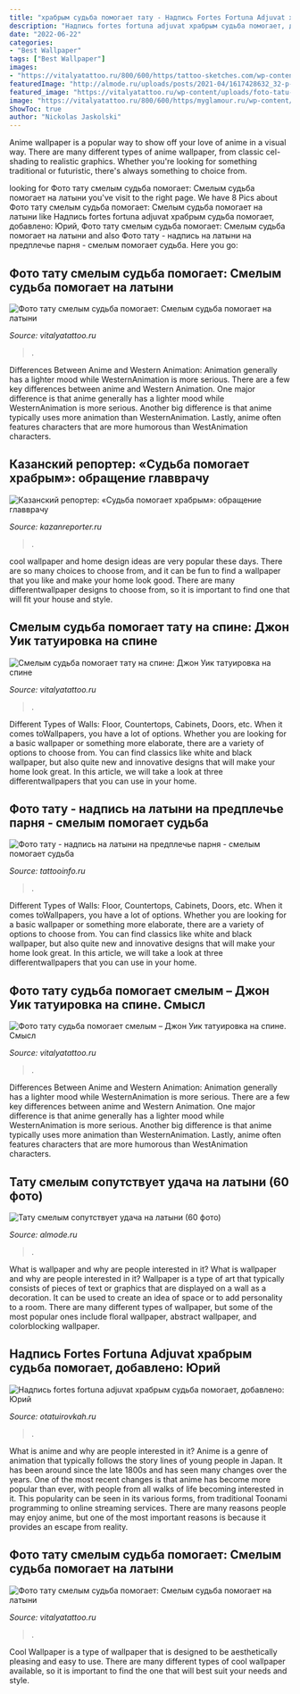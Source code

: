 ```yaml
---
title: "храбрым судьба помогает тату - Надпись Fortes Fortuna Adjuvat храбрым судьба помогает, добавлено: юрий"
description: "Надпись fortes fortuna adjuvat храбрым судьба помогает, добавлено: юрий"
date: "2022-06-22"
categories:
- "Best Wallpaper"
tags: ["Best Wallpaper"]
images:
- "https://vitalyatattoo.ru/800/600/https/tattoo-sketches.com/wp-content/uploads/2016/08/tatu_na_spine_parnja_nadpis_na_latyni_big_500x241.jpg"
featuredImage: "http://almode.ru/uploads/posts/2021-04/1617428632_32-p-tatu-smelim-soputstvuet-udacha-na-latini-36.jpg"
featured_image: "https://vitalyatattoo.ru/wp-content/uploads/foto-tatu-sudba-pomogaet-smelym_8.jpg"
image: "https://vitalyatattoo.ru/800/600/https/myglamour.ru/wp-content/uploads/2019/06/smelym-sudba-pomogaet-na-latyni-tatu16.jpeg"
ShowToc: true
author: "Nickolas Jaskolski"
---
```



Anime wallpaper is a popular way to show off your love of anime in a visual way. There are many different types of anime wallpaper, from classic cel-shading to realistic graphics. Whether you're looking for something traditional or futuristic, there's always something to choice from.

	

		
looking for Фото тату смелым судьба помогает: Смелым судьба помогает на латыни you've visit to the right page. We have 8 Pics about Фото тату смелым судьба помогает: Смелым судьба помогает на латыни like Надпись fortes fortuna adjuvat храбрым судьба помогает, добавлено: Юрий, Фото тату смелым судьба помогает: Смелым судьба помогает на латыни and also Фото тату - надпись на латыни на предплечье парня - смелым помогает судьба. Here you go:
		
    
## Фото тату смелым судьба помогает: Смелым судьба помогает на латыни

<img loading=lazy src="https://vitalyatattoo.ru/800/600/https/tattoo-sketches.com/wp-content/uploads/2016/08/tatu_na_spine_parnja_nadpis_na_latyni_big_500x241.jpg" onerror="this.onerror=null;this.src='https://tse2.mm.bing.net/th?id=OIP.V9Q8CPLc6otpv8TULcK4ewHaDk&amp;pid=15.1';" alt="Фото тату смелым судьба помогает: Смелым судьба помогает на латыни">

_Source: vitalyatattoo.ru_

>. 

	

Differences Between Anime and Western Animation: Animation generally has a lighter mood while WesternAnimation is more serious.
There are a few key differences between anime and Western Animation. One major difference is that anime generally has a lighter mood while WesternAnimation is more serious. Another big difference is that anime typically uses more animation than WesternAnimation. Lastly, anime often features characters that are more humorous than WestAnimation characters.

    
## Казанский репортер: «Судьба помогает храбрым»: обращение главврачу

<img loading=lazy src="https://kazanreporter.ru/storage/web/cache/images/news/1/tsA248yN50vlzq211wKxhRIDGJKKWpHo.jpg/1024/512/crop" onerror="this.onerror=null;this.src='https://tse4.mm.bing.net/th?id=OIP.F-Odn3wD3EJ-7lwWPZk6YQHaDt&amp;pid=15.1';" alt="Казанский репортер: «Судьба помогает храбрым»: обращение главврачу">

_Source: kazanreporter.ru_

>. 

	

cool wallpaper and home design ideas are very popular these days. There are so many choices to choose from, and it can be fun to find a wallpaper that you like and make your home look good. There are many differentwallpaper designs to choose from, so it is important to find one that will fit your house and style.

    
## Смелым судьба помогает тату на спине: Джон Уик татуировка на спине

<img loading=lazy src="https://vitalyatattoo.ru/800/600/https/sun9-67.userapi.com/c858532/v858532864/7a4ea/O183g6BHU28.jpg" onerror="this.onerror=null;this.src='https://tse2.mm.bing.net/th?id=OIP.P5eOj0ebzcDlfxxa0srMTAHaFj&amp;pid=15.1';" alt="Смелым судьба помогает тату на спине: Джон Уик татуировка на спине">

_Source: vitalyatattoo.ru_

>. 

	

Different Types of Walls: Floor, Countertops, Cabinets, Doors, etc.
When it comes toWallpapers, you have a lot of options. Whether you are looking for a basic wallpaper or something more elaborate, there are a variety of options to choose from. You can find classics like white and black wallpaper, but also quite new and innovative designs that will make your home look great. In this article, we will take a look at three differentwallpapers that you can use in your home.

    
## Фото тату - надпись на латыни на предплечье парня - смелым помогает судьба

<img loading=lazy src="https://tattooinfo.ru/images/foto_tatu_nadpis_na_latyni_na_predpleche_parnja_smelym_pomogaet_sudba.jpg" onerror="this.onerror=null;this.src='https://tse2.mm.bing.net/th?id=OIP.VaGNguoOCyHUIgwLtz5KvQAAAA&amp;pid=15.1';" alt="Фото тату - надпись на латыни на предплечье парня - смелым помогает судьба">

_Source: tattooinfo.ru_

>. 

	

Different Types of Walls: Floor, Countertops, Cabinets, Doors, etc.
When it comes toWallpapers, you have a lot of options. Whether you are looking for a basic wallpaper or something more elaborate, there are a variety of options to choose from. You can find classics like white and black wallpaper, but also quite new and innovative designs that will make your home look great. In this article, we will take a look at three differentwallpapers that you can use in your home.

    
## Фото тату судьба помогает смелым – Джон Уик татуировка на спине. Смысл

<img loading=lazy src="https://vitalyatattoo.ru/wp-content/uploads/foto-tatu-sudba-pomogaet-smelym_8.jpg" onerror="this.onerror=null;this.src='https://tse2.mm.bing.net/th?id=OIP.KfYBp2PGX_alI5KGVClsKwHaHa&amp;pid=15.1';" alt="Фото тату судьба помогает смелым – Джон Уик татуировка на спине. Смысл">

_Source: vitalyatattoo.ru_

>. 

	

Differences Between Anime and Western Animation: Animation generally has a lighter mood while WesternAnimation is more serious.
There are a few key differences between anime and Western Animation. One major difference is that anime generally has a lighter mood while WesternAnimation is more serious. Another big difference is that anime typically uses more animation than WesternAnimation. Lastly, anime often features characters that are more humorous than WestAnimation characters.

    
## Тату смелым сопутствует удача на латыни (60 фото)

<img loading=lazy src="http://almode.ru/uploads/posts/2021-04/1617428632_32-p-tatu-smelim-soputstvuet-udacha-na-latini-36.jpg" onerror="this.onerror=null;this.src='https://tse3.mm.bing.net/th?id=OIP.CEb7_rnf8DAP_AZyG_lysgHaJ4&amp;pid=15.1';" alt="Тату смелым сопутствует удача на латыни (60 фото)">

_Source: almode.ru_

>. 

	

What is wallpaper and why are people interested in it?
What is wallpaper and why are people interested in it?
Wallpaper is a type of art that typically consists of pieces of text or graphics that are displayed on a wall as a decoration. It can be used to create an idea of space or to add personality to a room. There are many different types of wallpaper, but some of the most popular ones include floral wallpaper, abstract wallpaper, and colorblocking wallpaper.

    
## Надпись Fortes Fortuna Adjuvat храбрым судьба помогает, добавлено: Юрий

<img loading=lazy src="https://otatuirovkah.ru/user/files/56/fots/big/9798.jpg" onerror="this.onerror=null;this.src='https://tse3.mm.bing.net/th?id=OIP.YpcQkhUrfqufpScP3GpwiwHaFj&amp;pid=15.1';" alt="Надпись fortes fortuna adjuvat храбрым судьба помогает, добавлено: Юрий">

_Source: otatuirovkah.ru_

>. 

	

What is anime and why are people interested in it?
Anime is a genre of animation that typically follows the story lines of young people in Japan. It has been around since the late 1800s and has seen many changes over the years. One of the most recent changes is that anime has become more popular than ever, with people from all walks of life becoming interested in it. This popularity can be seen in its various forms, from traditional Toonami programming to online streaming services. There are many reasons people may enjoy anime, but one of the most important reasons is because it provides an escape from reality.

    
## Фото тату смелым судьба помогает: Смелым судьба помогает на латыни

<img loading=lazy src="https://vitalyatattoo.ru/800/600/https/myglamour.ru/wp-content/uploads/2019/06/smelym-sudba-pomogaet-na-latyni-tatu16.jpeg" onerror="this.onerror=null;this.src='https://tse4.mm.bing.net/th?id=OIP.ufD0R1lowbfwhNEBIQKN7wHaJ3&amp;pid=15.1';" alt="Фото тату смелым судьба помогает: Смелым судьба помогает на латыни">

_Source: vitalyatattoo.ru_

>. 

	

Cool Wallpaper is a type of wallpaper that is designed to be aesthetically pleasing and easy to use. There are many different types of cool wallpaper available, so it is important to find the one that will best suit your needs and style.


